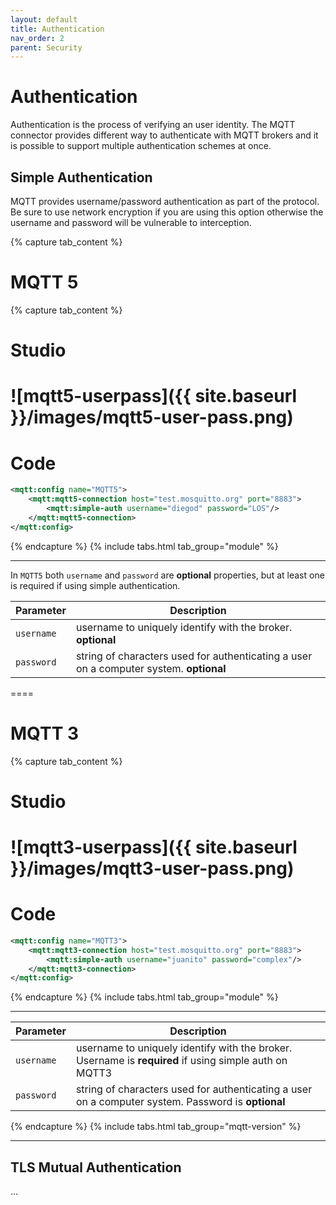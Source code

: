 ```yaml
---
layout: default
title: Authentication
nav_order: 2
parent: Security
---
```


# Authentication
Authentication is the process of verifying an user identity. The MQTT connector provides different way to authenticate with MQTT brokers and it is possible to support multiple authentication schemes at once.

## Simple Authentication

MQTT provides username/password authentication as part of the protocol. Be sure to use network encryption if you are using this option otherwise the username and password will be vulnerable to interception. 

{% capture tab_content %}

MQTT 5
===

  {% capture tab_content %}
  
  Studio
  ===
![mqtt5-userpass]({{ site.baseurl }}/images/mqtt5-user-pass.png)
  ====

  Code
  ===

```xml
<mqtt:config name="MQTT5">
    <mqtt:mqtt5-connection host="test.mosquitto.org" port="8883">
        <mqtt:simple-auth username="diegod" password="LOS"/>
    </mqtt:mqtt5-connection>
</mqtt:config>
```

  {% endcapture %}
  {% include tabs.html tab_group="module" %}

---

In `MQTT5` both `username` and `password` are **optional** properties, but at least one
is required if using simple authentication.

| Parameter | Description |
| ----------- | ----------- |
| `username` | username to uniquely identify with the broker. **optional** |
| `password` | string of characters used for authenticating a user on a computer system. **optional**  |

====

MQTT 3
===

  {% capture tab_content %}
  
  Studio
  ===
![mqtt3-userpass]({{ site.baseurl }}/images/mqtt3-user-pass.png)
  ====

  Code
  ===

```xml
<mqtt:config name="MQTT3">
    <mqtt:mqtt3-connection host="test.mosquitto.org" port="8883">
        <mqtt:simple-auth username="juanito" password="complex"/>
    </mqtt:mqtt3-connection>
</mqtt:config>
```

  {% endcapture %}
  {% include tabs.html tab_group="module" %}

---

| Parameter | Description |
| ----------- | ----------- |
| `username` | username to uniquely identify with the broker. Username is **required** if using simple auth on MQTT3|
| `password` | string of characters used for authenticating a user on a computer system. Password is **optional**  |

{% endcapture %}
{% include tabs.html tab_group="mqtt-version" %}

***

## TLS Mutual Authentication

...